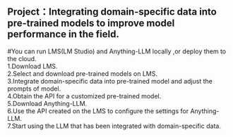 ## Project：Integrating domain-specific data into pre-trained models to improve model performance in the field.
  
#You can run LMS(LM Studio) and Anything-LLM locally ,or deploy them to the cloud.  
1.Download LMS.   
2.Select and download pre-trained models on LMS.  
3.Integrate domain-specific data into pre-trained model and adjust the prompts of model.  
4.Obtain the API for a customized pre-trained model.  
5.Download Anything-LLM.  
6.Use the API created on the LMS to configure the settings for Anything-LLM.   
7.Start using the LLM that has been integrated with domain-specific data.


